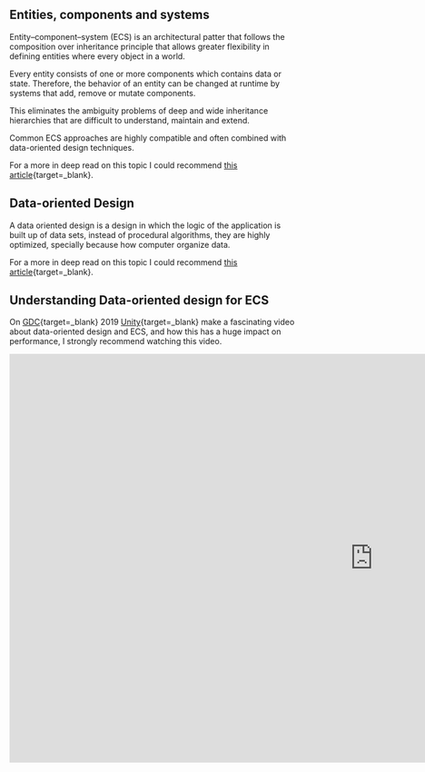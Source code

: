 ## Entities, components and systems

Entity–component–system (ECS) is an architectural patter that follows the composition over inheritance principle that allows greater flexibility in defining entities
where every object in a world.

Every entity consists of one or more components which contains data or state. Therefore, the behavior of an entity can be changed at runtime by systems that add, remove or mutate components.

This eliminates the ambiguity problems of deep and wide inheritance hierarchies that are difficult to understand, maintain and extend.

Common ECS approaches are highly compatible and often combined with data-oriented design techniques.

For a more in deep read on this topic I could recommend [this article](https://medium.com/ingeniouslysimple/entities-components-and-systems-89c31464240d){target=_blank}.

## Data-oriented Design

A data oriented design is a design in which the logic of the application is built up of data sets, instead of procedural algorithms,
they are highly optimized, specially because how computer organize data.

For a more in deep read on this topic I could recommend [this article](http://gamesfromwithin.com/data-oriented-design){target=_blank}.


## Understanding Data-oriented design for ECS
On [GDC](https://gdconf.com/){target=_blank} 2019 [Unity](https://unity.com/){target=_blank} make a fascinating video about data-oriented design and ECS,
and how this has a huge impact on performance, I strongly recommend watching this video.

<div class="video-wrapper">
  <iframe width="1280" height="720" src="https://www.youtube.com/embed/0_Byw9UMn9g" frameborder="0" allowfullscreen></iframe>
</div>
